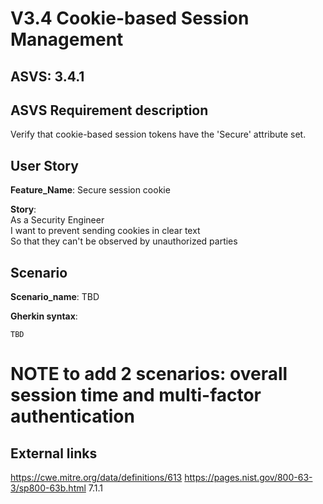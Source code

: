 # V3.4 Cookie-based Session Management

## ASVS: 3.4.1

## ASVS Requirement description
Verify that cookie-based session tokens have the 'Secure' attribute
set.

## User Story

**Feature_Name**: Secure session cookie

**Story**:\
As a Security Engineer\
I want to prevent sending cookies in clear text\
So that they can't be observed by unauthorized parties

## Scenario

**Scenario_name**: TBD

**Gherkin syntax**:

```gherkin
TBD
```

# NOTE to add 2 scenarios: overall session time and multi-factor authentication
## External links

<https://cwe.mitre.org/data/definitions/613>
<https://pages.nist.gov/800-63-3/sp800-63b.html> 7.1.1